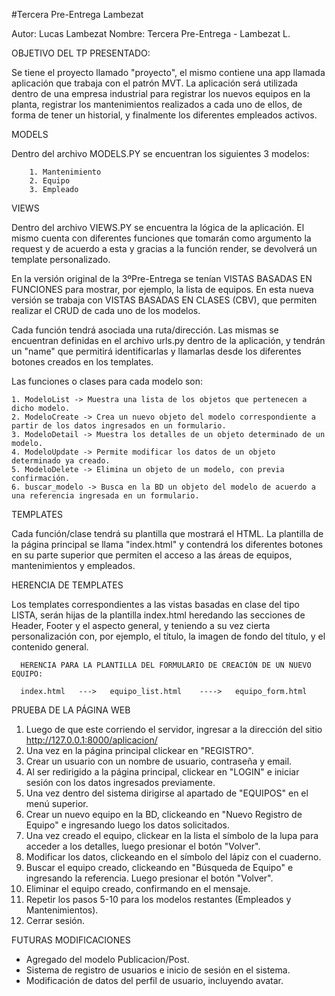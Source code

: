 #Tercera Pre-Entrega Lambezat

Autor: Lucas Lambezat
Nombre: Tercera Pre-Entrega - Lambezat L.

OBJETIVO DEL TP PRESENTADO:

Se tiene el proyecto llamado "proyecto", el mismo contiene una app llamada aplicación que trabaja con el patrón MVT.
La aplicación será utilizada dentro de una empresa industrial para registrar los nuevos equipos en la planta, registrar los
mantenimientos realizados a cada uno de ellos, de forma de tener un historial, y finalmente los diferentes empleados activos. 



MODELS

  Dentro del archivo MODELS.PY se encuentran los siguientes 3 modelos: 

        1. Mantenimiento
        2. Equipo
        3. Empleado 


VIEWS

  Dentro del archivo VIEWS.PY se encuentra la lógica de la aplicación.
  El mismo cuenta con diferentes funciones que tomarán como argumento la request y de acuerdo a esta y gracias a la función render, 
  se devolverá un template personalizado. 
  
  En la versión original de la 3ºPre-Entrega se tenían VISTAS BASADAS EN FUNCIONES para mostrar, por ejemplo, la lista de equipos. 
  En esta nueva versión se trabaja con VISTAS BASADAS EN CLASES (CBV), que permiten realizar el CRUD de cada uno de los modelos.

  Cada función tendrá asociada una ruta/dirección. Las mismas se encuentran definidas en el archivo urls.py dentro de la aplicación, 
  y tendrán un "name" que permitirá identificarlas y llamarlas desde los diferentes botones creados en los templates.

  Las funciones o clases para cada modelo son:

    1. ModeloList -> Muestra una lista de los objetos que pertenecen a dicho modelo. 
    2. ModeloCreate -> Crea un nuevo objeto del modelo correspondiente a partir de los datos ingresados en un formulario.
    3. ModeloDetail -> Muestra los detalles de un objeto determinado de un modelo.
    4. ModeloUpdate -> Permite modificar los datos de un objeto determinado ya creado.
    5. ModeloDelete -> Elimina un objeto de un modelo, con previa confirmación.
    6. buscar_modelo -> Busca en la BD un objeto del modelo de acuerdo a una referencia ingresada en un formulario.



TEMPLATES

  Cada función/clase tendrá su plantilla que mostrará el HTML.
  La plantilla de la página principal se llama "index.html" y contendrá los diferentes botones en su parte superior que permiten 
  el acceso a las áreas de equipos, mantenimientos y empleados. 

  HERENCIA DE TEMPLATES

  Los templates correspondientes a las vistas basadas en clase del tipo LISTA, serán hijas de la plantilla index.html heredando las 
  secciones de Header, Footer y el aspecto general, y teniendo a su vez cierta personalización con, por ejemplo, el título, la imagen 
  de fondo del título, y el contenido general.

      HERENCIA PARA LA PLANTILLA DEL FORMULARIO DE CREACIÓN DE UN NUEVO EQUIPO:
          
      index.html   --->   equipo_list.html    ---->   equipo_form.html

PRUEBA DE LA PÁGINA WEB

1. Luego de que este corriendo el servidor, ingresar a la dirección del sitio http://127.0.0.1:8000/aplicacion/
2. Una vez en la página principal clickear en "REGISTRO".
3. Crear un usuario con un nombre de usuario, contraseña y email.
4. Al ser redirigido a la página principal, clickear en "LOGIN" e iniciar sesión con los datos ingresados previamente.
5. Una vez dentro del sistema dirigirse al apartado de "EQUIPOS" en el menú superior.
6. Crear un nuevo equipo en la BD, clickeando en "Nuevo Registro de Equipo" e ingresando luego los datos solicitados.
7. Una vez creado el equipo, clickear en la lista el símbolo de la lupa para acceder a los detalles, luego presionar el botón "Volver".
8. Modificar los datos, clickeando en el símbolo del lápiz con el cuaderno.
9. Buscar el equipo creado, clickeando en "Búsqueda de Equipo" e ingresando la referencia. Luego presionar el botón "Volver".
10. Eliminar el equipo creado, confirmando en el mensaje.
11. Repetir los pasos 5-10 para los modelos restantes (Empleados y Mantenimientos).
12. Cerrar sesión.



FUTURAS MODIFICACIONES
- Agregado del modelo Publicacion/Post.
- Sistema de registro de usuarios e inicio de sesión en el sistema.
- Modificación de datos del perfil de usuario, incluyendo avatar.
